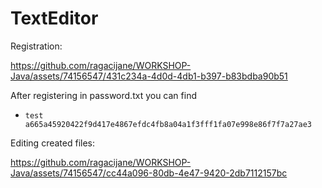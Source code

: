 # TextEditor
Registration:

https://github.com/ragacijane/WORKSHOP-Java/assets/74156547/431c234a-4d0d-4db1-b397-b83bdba90b51

After registering in password.txt you can find
- ```test a665a45920422f9d417e4867efdc4fb8a04a1f3fff1fa07e998e86f7f7a27ae3```


Editing created files:

https://github.com/ragacijane/WORKSHOP-Java/assets/74156547/cc44a096-80db-4e47-9420-2db7112157bc

